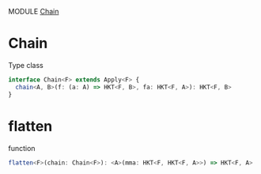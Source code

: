 MODULE [Chain](https://github.com/gcanti/fp-ts/blob/master/src/Chain.ts)
# Chain
Type class
```ts
interface Chain<F> extends Apply<F> {
  chain<A, B>(f: (a: A) => HKT<F, B>, fa: HKT<F, A>): HKT<F, B>
}
```
# flatten
function
```ts
flatten<F>(chain: Chain<F>): <A>(mma: HKT<F, HKT<F, A>>) => HKT<F, A> 
```